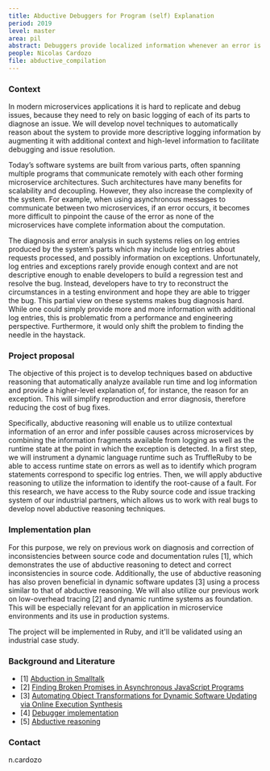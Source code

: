 ```yaml
---
title: Abductive Debuggers for Program (self) Explanation
period: 2019
level: master
area: pil
abstract: Debuggers provide localized information whenever an error is detected in the system. However, such information provides little to no information explaining the cause of the error. This thesis aims to implement a debugger that explains the resons why code braeks and helps you to solve them.
people: Nicolas Cardozo
file: abductive_compilation
---
```


### Context
In modern microservices applications it is hard to replicate and debug issues, because they need to rely on basic logging of each of its parts to diagnose an issue. We will develop novel techniques to automatically reason about the system to provide more descriptive logging information by augmenting it with additional context and high-level information to facilitate debugging and issue resolution.

Today’s software systems are built from various parts, often spanning multiple programs that communicate remotely with each other forming microservice architectures. Such architectures have many benefits for scalability and decoupling. However, they also increase the complexity of the system. For example, when using asynchronous messages to communicate between two microservices, if an error occurs, it becomes more difficult to pinpoint the cause of the error as none of the microservices have complete information about the computation.

The diagnosis and error analysis in such systems relies on log entries produced by the system’s parts which may include log entries about requests processed, and possibly information on exceptions. Unfortunately, log entries and exceptions rarely provide enough context and are not descriptive enough to enable developers to build a regression test and resolve the bug. Instead, developers have to try to reconstruct the circumstances in a testing environment and hope they are able to trigger the bug.
This partial view on these systems makes bug diagnosis hard. While one could simply provide more and more information with additional log entries, this is problematic from a performance and engineering perspective. Furthermore, it would only shift the problem to finding the needle in the haystack.


### Project proposal
The objective of this project is to develop techniques based on abductive reasoning that automatically analyze available run time and log information and provide a higher-level explanation of, for instance, the reason for an exception. This will simplify reproduction and error diagnosis, therefore reducing the cost of bug fixes.

Specifically, abductive reasoning will enable us to utilize contextual information of an error and infer possible causes across microservices by combining the information fragments available from logging as well as the runtime state at the point in which the exception is detected. In a first step, we will instrument a dynamic language runtime such as TruffleRuby to be able to access runtime state on errors as well as to identify which program statements correspond to specific log entries. Then, we will apply abductive reasoning to utilize the information to identify the root-cause of a fault. For this research, we have access to the Ruby source code and issue tracking system of our industrial partners, which allows us to work with real bugs to develop novel abductive reasoning techniques.


### Implementation plan
For this purpose, we rely on previous work on diagnosis and correction of inconsistencies between source code and documentation rules [1], which demonstrates the use of abductive reasoning to detect and correct inconsistencies in source code. Additionally, the use of abductive reasoning has also proven beneficial in dynamic software updates [3] using a process similar to that of abductive reasoning. We will also utilize our previous work on low-overhead tracing [2] and dynamic runtime systems as foundation. This will be especially relevant for an application in microservice environments and its use in production systems.

The project will be implemented in Ruby, and it'll be validated using an industrial case study.


### Background and Literature
 - [1] [Abduction in Smalltalk](https://released.info.ucl.ac.be/pmwiki/uploads/Publications/DiagnosingAndCorrectingDesignInconsistenciesInSourceCodeWithLogicalAbduction/2010-scico-castro.pdf)
 - [2] [Finding Broken Promises in Asynchronous JavaScript Programs](http://ece.ubc.ca/~saba/dl/promisekeeper.pdf)
 - [3] [Automating Object Transformations for Dynamic Software Updating via Online Execution Synthesis](https://cs.nju.edu.cn/changxu/1_publications/ECOOP18.pdf)
 - [4] [Debugger implementation](http://www.sigops.org/s/conferences/sosp/2009/papers/glerum-sosp09.pdf)
 - [5] [Abductive reasoning](https://en.wikipedia.org/wiki/Abductive_reasoning) 


### Contact
n.cardozo